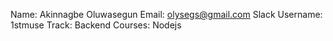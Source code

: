Name: Akinnagbe Oluwasegun
Email: olysegs@gmail.com
Slack Username: 1stmuse
Track: Backend
Courses: Nodejs